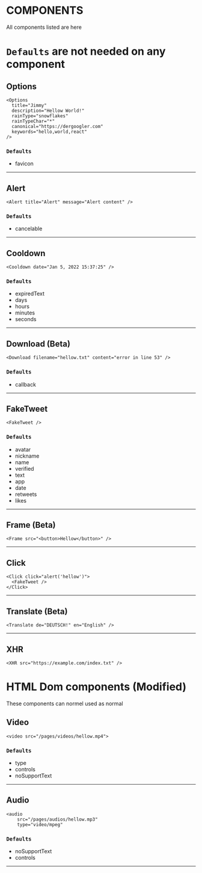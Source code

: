# COMPONENTS

All components listed are here

# `Defaults` are not needed on any component

## Options

```tsx
<Options
  title="Jimmy"
  description="Hellow World!"
  rainType="snowflakes"
  rainTypeChar="*"
  canonical="https://dergoogler.com"
  keywords="hello,world,react"
/>
```

### `Defaults`

- favicon

---

## Alert

```tsx
<Alert title="Alert" message="Alert content" />
```

### `Defaults`

- cancelable

---

## Cooldown

```tsx
<Cooldown date="Jan 5, 2022 15:37:25" />
```

### `Defaults`

- expiredText
- days
- hours
- minutes
- seconds

---

## Download (Beta)

```tsx
<Download filename="hellow.txt" content="error in line 53" />
```

### `Defaults`

- callback

---

## FakeTweet

```tsx
<FakeTweet />
```

### `Defaults`

- avatar
- nickname
- name
- verified
- text
- app
- date
- retweets
- likes

---

## Frame (Beta)

```tsx
<Frame src="<button>Hellow</button>" />
```

---

## Click

```tsx
<Click click="alert('hellow')">
  <FakeTweet />
</Click>
```

---

## Translate (Beta)

```tsx
<Translate de="DEUTSCH!" en="English" />
```

---

## XHR

```tsx
<XHR src="https://example.com/index.txt" />
```

# HTML Dom components (Modified)

These components can normel used as normal

## Video

```tsx
<video src="/pages/videos/hellow.mp4">
```

### `Defaults`

- type
- controls
- noSupportText

---

## Audio

```tsx
<audio
    src="/pages/audios/hellow.mp3"
    type="video/mpeg"
```

### `Defaults`

- noSupportText
- controls

---
